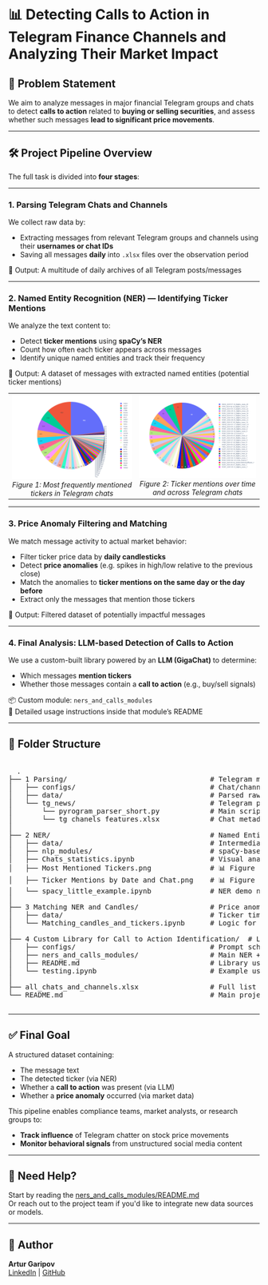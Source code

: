# 📊 Detecting Calls to Action in Telegram Finance Channels and Analyzing Their Market Impact

## 🧩 Problem Statement

We aim to analyze messages in major financial Telegram groups and chats to detect **calls to action** related to **buying or selling securities**, and assess whether such messages **lead to significant price movements**.

---

## 🛠️ Project Pipeline Overview

The full task is divided into **four stages**:

---

### **1. Parsing Telegram Chats and Channels**

We collect raw data by:
- Extracting messages from relevant Telegram groups and channels using their **usernames or chat IDs**
- Saving all messages **daily** into `.xlsx` files over the observation period

📁 Output: A multitude of daily archives of all Telegram posts/messages

---

### **2. Named Entity Recognition (NER) — Identifying Ticker Mentions**

We analyze the text content to:
- Detect **ticker mentions** using **spaCy’s NER**
- Count how often each ticker appears across messages
- Identify unique named entities and track their frequency

📁 Output: A dataset of messages with extracted named entities (potential ticker mentions)

<table>
  <tr>
    <td align="center">
      <img src="2%20NER/Most%20Mentioned%20Tickers.png" alt="Most Mentioned Tickers" width="800">
      <br>
      <em>Figure 1: Most frequently mentioned tickers in Telegram chats</em>
    </td>
    <td align="center">
      <img src="2%20NER/Ticker%20Mentions%20by%20Date%20and%20Chat.png" alt="Ticker Mentions Over Time" width="800">
      <br>
      <em>Figure 2: Ticker mentions over time and across Telegram chats</em>
    </td>
  </tr>
</table>

---

### **3. Price Anomaly Filtering and Matching**

We match message activity to actual market behavior:
- Filter ticker price data by **daily candlesticks**
- Detect **price anomalies** (e.g. spikes in high/low relative to the previous close)
- Match the anomalies to **ticker mentions on the same day or the day before**
- Extract only the messages that mention those tickers

📁 Output: Filtered dataset of potentially impactful messages

---

### **4. Final Analysis: LLM-based Detection of Calls to Action**

We use a custom-built library powered by an **LLM (GigaChat)** to determine:
- Which messages **mention tickers**
- Whether those messages contain a **call to action** (e.g., buy/sell signals)

📦 Custom module: `ners_and_calls_modules`  
📄 Detailed usage instructions inside that module’s README

---

## 📁 Folder Structure
<pre> 
  .
├── 1 Parsing/                                  # Telegram message collection
│   ├── configs/                                # Chat/channel configuration files
│   ├── data/                                   # Parsed raw message data
│   └── tg_news/                                # Telegram parsing logic (using Pyrogram)
│       └── pyrogram_parser_short.py            # Main script for parsing
│       └── tg chanels features.xlsx            # Chat metadata
│
├── 2 NER/                                      # Named Entity Recognition (ticker extraction)
│   ├── data/                                   # Intermediate NER outputs
│   ├── nlp_modules/                            # spaCy-based entity extraction + matching
│   ├── Chats_statistics.ipynb                  # Visual analysis of NER results
│   ├── Most Mentioned Tickers.png              # 📊 Figure 1: Most mentioned tickers
│   ├── Ticker Mentions by Date and Chat.png    # 📊 Figure 2: Mentions by date/chat
│   └── spacy_little_example.ipynb              # NER demo notebook
│
├── 3 Matching NER and Candles/                 # Price anomaly matching
│   ├── data/                                   # Ticker timeseries data + output
│   └── Matching_candles_and_tickers.ipynb      # Logic for linking NER + price movements
│
├── 4 Custom Library for Call to Action Identification/  # LLM-based intent detection
│   ├── configs/                                # Prompt schema definitions
│   ├── ners_and_calls_modules/                 # Main NER + LLM logic (Kor + GigaChat)
│   ├── README.md                               # Library usage instructions
│   └── testing.ipynb                           # Example usage of final LLM detection
│
├── all_chats_and_channels.xlsx                 # Full list of observed Telegram chats
└── README.md                                   # Main project documentation (this file)
 </pre>

---

## ✅ Final Goal

A structured dataset containing:
- The message text
- The detected ticker (via NER)
- Whether a **call to action** was present (via LLM)
- Whether a **price anomaly** occurred (via market data)

This pipeline enables compliance teams, market analysts, or research groups to:
- **Track influence** of Telegram chatter on stock price movements
- **Monitor behavioral signals** from unstructured social media content


---

## 🧠 Need Help?

Start by reading the [ners_and_calls_modules/README.md](ners_and_calls_modules/README.md)  
Or reach out to the project team if you'd like to integrate new data sources or models.

---

## 📝 Author

**Artur Garipov**  
[LinkedIn](https://www.linkedin.com/in/artur-garipov-36037a319) | [GitHub](https://github.com/Artur-Gar)
